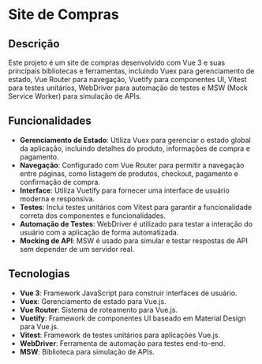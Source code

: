 # Site de Compras

## Descrição

Este projeto é um site de compras desenvolvido com Vue 3 e suas principais bibliotecas e ferramentas, incluindo Vuex para gerenciamento de estado, Vue Router para navegação, Vuetify para componentes UI, Vitest para testes unitários, WebDriver para automação de testes e MSW (Mock Service Worker) para simulação de APIs.

## Funcionalidades

- **Gerenciamento de Estado**: Utiliza Vuex para gerenciar o estado global da aplicação, incluindo detalhes do produto, informações de compra e pagamento.
- **Navegação**: Configurado com Vue Router para permitir a navegação entre páginas, como listagem de produtos, checkout, pagamento e confirmação de compra.
- **Interface**: Utiliza Vuetify para fornecer uma interface de usuário moderna e responsiva.
- **Testes**: Inclui testes unitários com Vitest para garantir a funcionalidade correta dos componentes e funcionalidades.
- **Automação de Testes**: WebDriver é utilizado para testar a interação do usuário com a aplicação de forma automatizada.
- **Mocking de API**: MSW é usado para simular e testar respostas de API sem depender de um servidor real.

## Tecnologias

- **Vue 3**: Framework JavaScript para construir interfaces de usuário.
- **Vuex**: Gerenciamento de estado para Vue.js.
- **Vue Router**: Sistema de roteamento para Vue.js.
- **Vuetify**: Framework de componentes UI baseado em Material Design para Vue.js.
- **Vitest**: Framework de testes unitários para aplicações Vue.js.
- **WebDriver**: Ferramenta de automação para testes end-to-end.
- **MSW**: Biblioteca para simulação de APIs.


